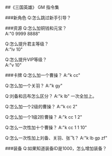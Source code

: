 ##《三国英雄》 GM 指令集

###新角色
    Q:怎么跳过新手引导？

###资源
Q:怎么加铜钱和元宝？    
A:"0 9999 8888"    

Q:怎么提升君主等级？    
A:"lv 10"    
  
Q:怎么提升VIP等级？    
A:"v 10"

###卡牌
Q:怎么加一个曹操？
A:"k cc"

Q:怎么加一个关羽？
A:"k gy"

Q:刘备和吕布怎么区分？
A:"k lb" 一次全加上。

Q:怎么加一个2级的曹操？
A:"k cc 2"

Q:怎么加一个1级2阶曹操？
A:"k cc 1 2"

Q:怎么一次性加十个曹操？
A:"k cc 1 1 10"

Q:怎么一次性加上刘备、关羽、张飞？
A:"k lb gp zf"

###装备
    Q:如果知道装备ID是1000，怎么增加装备？
